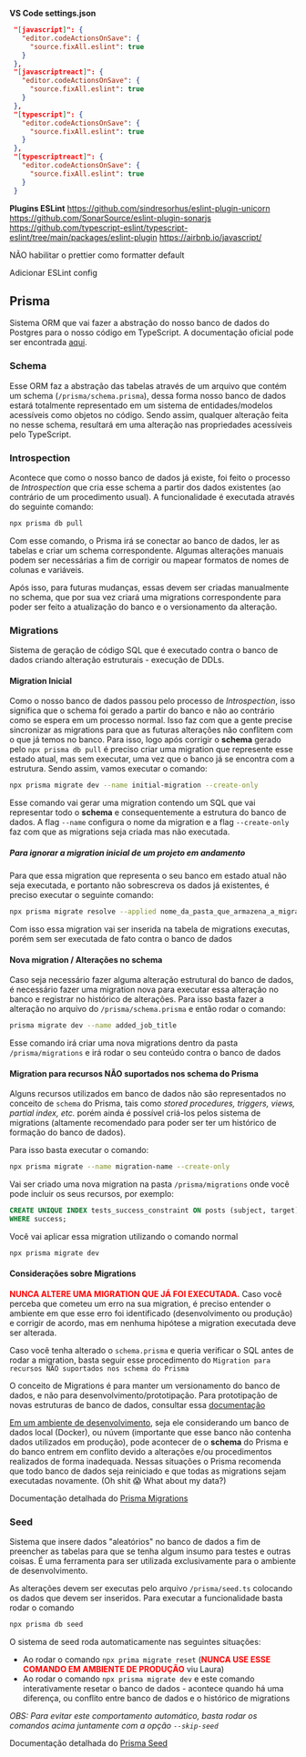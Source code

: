 **VS Code settings.json**

```json
 "[javascript]": {
   "editor.codeActionsOnSave": {
     "source.fixAll.eslint": true
   }
 },
 "[javascriptreact]": {
   "editor.codeActionsOnSave": {
     "source.fixAll.eslint": true
   }
 },
 "[typescript]": {
   "editor.codeActionsOnSave": {
     "source.fixAll.eslint": true
   }
 },
 "[typescriptreact]": {
   "editor.codeActionsOnSave": {
     "source.fixAll.eslint": true
   }
 }
```

**Plugins ESLint**
https://github.com/sindresorhus/eslint-plugin-unicorn
https://github.com/SonarSource/eslint-plugin-sonarjs
https://github.com/typescript-eslint/typescript-eslint/tree/main/packages/eslint-plugin
https://airbnb.io/javascript/

NÃO habilitar o prettier como formatter default

Adicionar ESLint config

## Prisma

Sistema ORM que vai fazer a abstração do nosso banco de dados do Postgres para o nosso código em TypeScript. A documentação oficial pode ser encontrada [aqui](https://www.prisma.io/).

### Schema

Esse ORM faz a abstração das tabelas através de um arquivo que contém um schema (`/prisma/schema.prisma`), dessa forma nosso banco de dados estará totalmente representado em um sistema de entidades/modelos acessíveis como objetos no código. Sendo assim, qualquer alteração feita no nesse schema, resultará em uma alteração nas propriedades acessíveis pelo TypeScript.

### Introspection

Acontece que como o nosso banco de dados já existe, foi feito o processo de _Introspection_ que cria esse schema a partir dos dados existentes (ao contrário de um procedimento usual).
A funcionalidade é executada através do seguinte comando:

```bash
npx prisma db pull
```

Com esse comando, o Prisma irá se conectar ao banco de dados, ler as tabelas e criar um schema correspondente. Algumas alterações manuais podem ser necessárias a fim de corrigir ou mapear formatos de nomes de colunas e variáveis.

Após isso, para futuras mudanças, essas devem ser criadas manualmente no schema, que por sua vez criará uma migrations correspondente para poder ser feito a atualização do banco e o versionamento da alteração.

### Migrations

Sistema de geração de código SQL que é executado contra o banco de dados criando alteração estruturais - execução de DDLs.

#### Migration Inicial

Como o nosso banco de dados passou pelo processo de _Introspection_, isso significa que o schema foi gerado a partir do banco e não ao contrário como se espera em um processo normal. Isso faz com que a gente precise sincronizar as migrations para que as futuras alterações não conflitem com o que já temos no banco.
Para isso, logo após corrigir o **schema** gerado pelo `npx prisma db pull` é preciso criar uma migration que represente esse estado atual, mas sem executar, uma vez que o banco já se encontra com a estrutura. Sendo assim, vamos executar o comando:

```bash
npx prisma migrate dev --name initial-migration --create-only
```

Esse comando vai gerar uma migration contendo um SQL que vai representar todo o **schema** e consequentemente a estrutura do banco de dados. A flag `--name` configura o nome da migration e a flag `--create-only` faz com que as migrations seja criada mas não executada.

##### Para ignorar a migration inicial de um projeto em andamento

Para que essa migration que representa o seu banco em estado atual não seja executada, e portanto não sobrescreva os dados já existentes, é preciso executar o seguinte comando:

```bash
npx prisma migrate resolve --applied nome_da_pasta_que_armazena_a_migration
```

Com isso essa migration vai ser inserida na tabela de migrations executas, porém sem ser executada de fato contra o banco de dados

#### Nova migration / Alterações no schema

Caso seja necessário fazer alguma alteração estrutural do banco de dados, é necessário fazer uma migration nova para executar essa alteração no banco e registrar no histórico de alterações. Para isso basta fazer a alteração no arquivo do `/prisma/schema.prisma` e então rodar o comando:

```bash
prisma migrate dev --name added_job_title
```

Esse comando irá criar uma nova migrations dentro da pasta `/prisma/migrations` e irá rodar o seu conteúdo contra o banco de dados

#### Migration para recursos NÃO suportados nos schema do Prisma

Alguns recursos utilizados em banco de dados não são representados no conceito de `schema` do Prisma, tais como _stored procedures, triggers, views, partial index, etc._ porém ainda é possível criá-los pelos sistema de migrations (altamente recomendado para poder ser ter um histórico de formação do banco de dados).

Para isso basta executar o comando:

```bash
npx prisma migrate --name migration-name --create-only
```

Vai ser criado uma nova migration na pasta `/prisma/migrations` onde você pode incluir os seus recursos, por exemplo:

```sql
CREATE UNIQUE INDEX tests_success_constraint ON posts (subject, target)
WHERE success;
```

Você vai aplicar essa migration utilizando o comando normal

```bash
npx prisma migrate dev
```

#### Considerações sobre Migrations

<b style="color:#FF0000">NUNCA ALTERE UMA MIGRATION QUE JÁ FOI EXECUTADA.</b> Caso você perceba que cometeu um erro na sua migration, é preciso entender o ambiente em que esse erro foi identificado (desenvolvimento ou produção) e corrigir de acordo, mas em nenhuma hipótese a migration executada deve ser alterada.

Caso você tenha alterado o `schema.prisma` e queria verificar o SQL antes de rodar a migration, basta seguir esse procedimento do `Migration para recursos NÃO suportados nos schema do Prisma`

O conceito de Migrations é para manter um versionamento do banco de dados, e não para desenvolvimento/prototipação. Para prototipação de novas estruturas de banco de dados, consultar essa [documentação](https://www.prisma.io/docs/guides/database/prototyping-schema-db-push)

<u>Em um ambiente de desenvolvimento</u>, seja ele considerando um banco de dados local (Docker), ou núvem (importante que esse banco não contenha dados utilizados em produção), pode acontecer de o **schema** do Prisma e do banco entrem em conflito devido a alterações e/ou procedimentos realizados de forma inadequada. Nessas situações o Prisma recomenda que todo banco de dados seja reiniciado e que todas as migrations sejam executadas novamente. (Oh shit :scream: What about my data?)

Documentação detalhada do [Prisma Migrations](https://www.prisma.io/docs/concepts/components/prisma-migrate)

### Seed

Sistema que insere dados "aleatórios" no banco de dados a fim de preencher as tabelas para que se tenha algum insumo para testes e outras coisas. É uma ferramenta para ser utilizada exclusivamente para o ambiente de desenvolvimento.

As alterações devem ser executas pelo arquivo `/prisma/seed.ts` colocando os dados que devem ser inseridos. Para executar a funcionalidade basta rodar o comando

```bash
npx prisma db seed
```

O sistema de seed roda automaticamente nas seguintes situações:

- Ao rodar o comando `npx prima migrate reset` (<b style="color:#FF0000">NUNCA USE ESSE COMANDO EM AMBIENTE DE PRODUÇÃO</b> viu Laura)
- Ao rodar o comando `npx prisma migrate dev` e este comando interativamente resetar o banco de dados - acontece quando há uma diferença, ou conflito entre banco de dados e o histórico de migrations
  
_OBS: Para evitar este comportamento automático, basta rodar os comandos acima juntamente com a opção `--skip-seed`_

Documentação detalhada do [Prisma Seed](https://www.prisma.io/docs/guides/database/seed-database)

